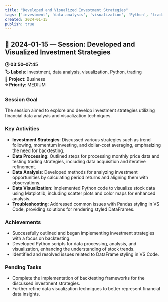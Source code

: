 ```yaml
---
title: "Developed and Visualized Investment Strategies"
tags: ['investment', 'data analysis', 'visualization', 'Python', 'trading']
created: 2024-01-15
publish: true
---
```


## 📅 2024-01-15 — Session: Developed and Visualized Investment Strategies

**🕒 03:50–07:45**  
**🏷️ Labels**: investment, data analysis, visualization, Python, trading  
**📂 Project**: Business  
**⭐ Priority**: MEDIUM  


### Session Goal
The session aimed to explore and develop investment strategies utilizing financial data analysis and visualization techniques.

### Key Activities
- **Investment Strategies**: Discussed various strategies such as trend following, momentum investing, and dollar-cost averaging, emphasizing the need for backtesting.
- **Data Processing**: Outlined steps for processing monthly price data and testing trading strategies, including data acquisition and iterative refinement.
- **Data Analysis**: Developed methods for analyzing investment opportunities by calculating period returns and aligning them with observations.
- **Data Visualization**: Implemented Python code to visualize stock data using Matplotlib, including scatter plots and color maps for enhanced analysis.
- **Troubleshooting**: Addressed common issues with Pandas styling in VS Code, providing solutions for rendering styled DataFrames.

### Achievements
- Successfully outlined and began implementing investment strategies with a focus on backtesting.
- Developed Python scripts for data processing, analysis, and visualization, enhancing the understanding of stock trends.
- Identified and resolved issues related to DataFrame styling in VS Code.

### Pending Tasks
- Complete the implementation of backtesting frameworks for the discussed investment strategies.
- Further refine data visualization techniques to better represent financial data insights.
